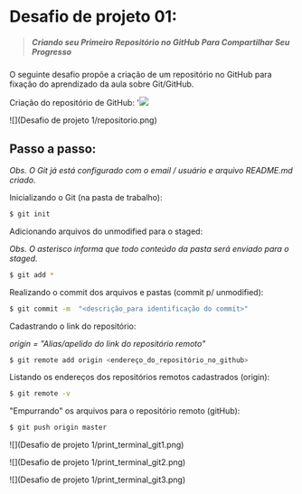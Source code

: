 # Desafio de projeto 01:
> ##### Criando seu Primeiro Repositório no GitHub Para Compartilhar Seu Progresso

O seguinte desafio propõe a criação de um repositório no GitHub para fixação do aprendizado da aula sobre Git/GitHub.

Criação do repositório de GitHub: '<img src="https://img.shields.io/badge/GitHub-100000?style=for-the-badge&logo=github&logoColor=white"/>

![](Desafio de projeto 1/repositorio.png)

## Passo a passo: 

*Obs. O Git já está configurado com o email / usuário  e arquivo README.md criado.*

Inicializando o Git (na pasta de trabalho): 

```sh
$ git init
```

Adicionando arquivos do unmodified  para o staged:

*Obs. O asterisco informa que todo conteúdo da pasta será enviado para o staged.*

```sh
$ git add *
```

Realizando o commit dos arquivos e pastas (commit p/ unmodified): 

```sh
$ git commit -m  "<descrição_para identificação do commit>"
```

Cadastrando o link do repositório:

*origin = "Alias/apelido do link do repositório remoto"*

```sh
$ git remote add origin <endereço_do_repositório_no_github>
```

Listando os endereços dos repositórios remotos cadastrados (origin):

```sh
$ git remote -v
```

"Empurrando" os arquivos para o repositório remoto (gitHub):

```sh
$ git push origin master
```

![](Desafio de projeto 1/print_terminal_git1.png)

![](Desafio de projeto 1/print_terminal_git2.png)

![](Desafio de projeto 1/print_terminal_git3.png)
